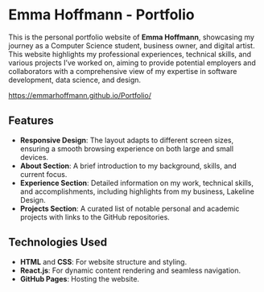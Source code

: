 # Emma Hoffmann - Portfolio

This is the personal portfolio website of **Emma Hoffmann**, showcasing my journey as a Computer Science student, business owner, and digital artist. This website highlights my professional experiences, technical skills, and various projects I’ve worked on, aiming to provide potential employers and collaborators with a comprehensive view of my expertise in software development, data science, and design.

https://emmarhoffmann.github.io/Portfolio/

## Features
- **Responsive Design**: The layout adapts to different screen sizes, ensuring a smooth browsing experience on both large and small devices.
- **About Section**: A brief introduction to my background, skills, and current focus.
- **Experience Section**: Detailed information on my work, technical skills, and accomplishments, including highlights from my business, Lakeline Design.
- **Projects Section**: A curated list of notable personal and academic projects with links to the GitHub repositories.

## Technologies Used
- **HTML** and **CSS**: For website structure and styling.
- **React.js**: For dynamic content rendering and seamless navigation.
- **GitHub Pages**: Hosting the website.
